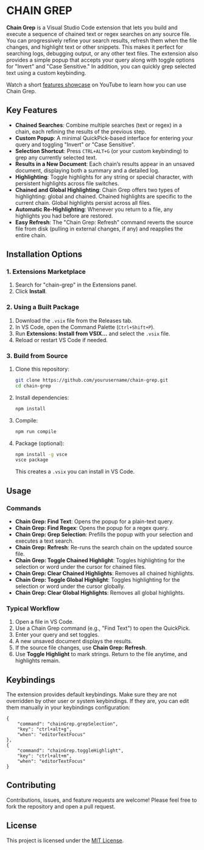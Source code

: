 # CHAIN GREP

**Chain Grep** is a Visual Studio Code extension that lets you build and execute a sequence of chained text or regex searches on any source file. You can progressively refine your search results, refresh them when the file changes, and highlight text or other snippets. This makes it perfect for searching logs, debugging output, or any other text files. The extension also provides a simple popup that accepts your query along with toggle options for "Invert" and "Case Sensitive." In addition, you can quickly grep selected text using a custom keybinding.

Watch a short [features showcase](https://www.youtube.com/watch?v=e_PP9rlfQ1M) on YouTube to learn how you can use Chain Grep.

## Key Features

-   **Chained Searches**: Combine multiple searches (text or regex) in a chain, each refining the results of the previous step.
-   **Custom Popup**: A minimal QuickPick-based interface for entering your query and toggling "Invert" or "Case Sensitive".
-   **Selection Shortcut**: Press `CTRL+ALT+G` (or your custom keybinding) to grep any currently selected text.
-   **Results in a New Document**: Each chain’s results appear in an unsaved document, displaying both a summary and a detailed log.
-   **Highlighting**: Toggle highlights for any string or special character, with persistent highlights across file switches.
-   **Chained and Global Highlighting**: Chain Grep offers two types of highlighting: global and chained. Chained highlights are specific to the current chain. Global highlights persist across all files.
-   **Automatic Re-Highlighting**: Whenever you return to a file, any highlights you had before are restored.
-   **Easy Refresh**: The "Chain Grep: Refresh" command reverts the source file from disk (pulling in external changes, if any) and reapplies the entire chain.

## Installation Options

### 1. Extensions Marketplace

1. Search for "chain-grep" in the Extensions panel.
2. Click **Install**.

### 2. Using a Built Package

1. Download the `.vsix` file from the Releases tab.
2. In VS Code, open the Command Palette (`Ctrl+Shift+P`).
3. Run **Extensions: Install from VSIX...** and select the `.vsix` file.
4. Reload or restart VS Code if needed.

### 3. Build from Source

1. Clone this repository:
    ```bash
    git clone https://github.com/yourusername/chain-grep.git
    cd chain-grep
    ```
2. Install dependencies:
    ```bash
    npm install
    ```
3. Compile:
    ```bash
    npm run compile
    ```
4. Package (optional):
    ```bash
    npm install -g vsce
    vsce package
    ```
    This creates a `.vsix` you can install in VS Code.

## Usage

### Commands

-   **Chain Grep: Find Text**: Opens the popup for a plain-text query.
-   **Chain Grep: Find Regex**: Opens the popup for a regex query.
-   **Chain Grep: Grep Selection**: Prefills the popup with your selection and executes a text search.
-   **Chain Grep: Refresh**: Re-runs the search chain on the updated source file.
-   **Chain Grep: Toggle Chained Highlight**: Toggles highlighting for the selection or word under the cursor for chained files.
-   **Chain Grep: Clear Chained Highlights**: Removes all chained highlights.
-   **Chain Grep: Toggle Global Highlight**: Toggles highlighting for the selection or word under the cursor globally.
-   **Chain Grep: Clear Global Highlights**: Removes all global highlights.

### Typical Workflow

1. Open a file in VS Code.
2. Use a Chain Grep command (e.g., "Find Text") to open the QuickPick.
3. Enter your query and set toggles.
4. A new unsaved document displays the results.
5. If the source file changes, use **Chain Grep: Refresh**.
6. Use **Toggle Highlight** to mark strings. Return to the file anytime, and highlights remain.

## Keybindings

The extension provides default keybindings. Make sure they are not overridden by other user or system keybindings. If they are, you can edit them manually in your keybindings configuration:

```jsonc
{
    "command": "chainGrep.grepSelection",
    "key": "ctrl+alt+g",
    "when": "editorTextFocus"
},
{
    "command": "chainGrep.toggleHighlight",
    "key": "ctrl+alt+m",
    "when": "editorTextFocus"
}
```

## Contributing

Contributions, issues, and feature requests are welcome! Please feel free to fork the repository and open a pull request.

## License

This project is licensed under the [MIT License](LICENSE).
